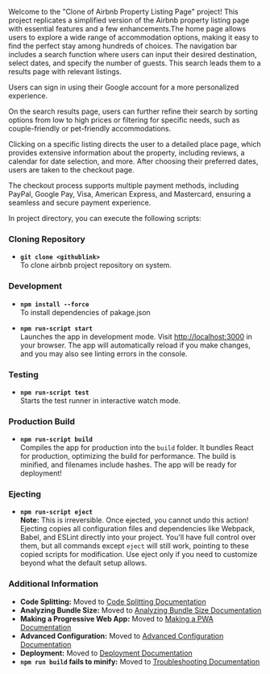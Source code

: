 Welcome to the "Clone of Airbnb Property Listing Page" project! This project replicates a simplified version of the Airbnb property listing page with essential features and a few enhancements.The home page allows users to explore a wide range of accommodation options, making it easy to find the perfect stay among hundreds of choices. The navigation bar includes a search function where users can input their desired destination, select dates, and specify the number of guests. This search leads them to a results page with relevant listings.

Users can sign in using their Google account for a more personalized experience.

On the search results page, users can further refine their search by sorting options from low to high prices or filtering for specific needs, such as couple-friendly or pet-friendly accommodations.

Clicking on a specific listing directs the user to a detailed place page, which provides extensive information about the property, including reviews, a calendar for date selection, and more. After choosing their preferred dates, users are taken to the checkout page.

The checkout process supports multiple payment methods, including PayPal, Google Pay, Visa, American Express, and Mastercard, ensuring a seamless and secure payment experience.

In project directory, you can execute the following scripts:
### Cloning Repository
- **`git clone <githublink>`**  
  To clone airbnb project repository on system.
  
### Development
- **`npm install --force`**  
  To install dependencies of pakage.json

- **`npm run-script start`**  
  Launches the app in development mode. Visit [http://localhost:3000](http://localhost:3000) in your browser. The app will automatically reload if you make changes, and you may also see linting errors in the console.

### Testing
- **`npm run-script test`**  
  Starts the test runner in interactive watch mode.

### Production Build
- **`npm run-script build`**  
  Compiles the app for production into the `build` folder. It bundles React for production, optimizing the build for performance. The build is minified, and filenames include hashes. The app will be ready for deployment!

### Ejecting
- **`npm run-script eject`**  
  **Note:** This is irreversible. Once ejected, you cannot undo this action!  
  Ejecting copies all configuration files and dependencies like Webpack, Babel, and ESLint directly into your project. You'll have full control over them, but all commands except `eject` will still work, pointing to these copied scripts for modification. Use eject only if you need to customize beyond what the default setup allows.

### Additional Information
- **Code Splitting:** Moved to [Code Splitting Documentation](https://facebook.github.io/create-react-app/docs/code-splitting)
- **Analyzing Bundle Size:** Moved to [Analyzing Bundle Size Documentation](https://facebook.github.io/create-react-app/docs/analyzing-the-bundle-size)
- **Making a Progressive Web App:** Moved to [Making a PWA Documentation](https://facebook.github.io/create-react-app/docs/making-a-progressive-web-app)
- **Advanced Configuration:** Moved to [Advanced Configuration Documentation](https://facebook.github.io/create-react-app/docs/advanced-configuration)
- **Deployment:** Moved to [Deployment Documentation](https://facebook.github.io/create-react-app/docs/deployment)
- **`npm run build` fails to minify:** Moved to [Troubleshooting Documentation](https://facebook.github.io/create-react-app/docs/troubleshooting#npm-run-build-fails-to-minify)
